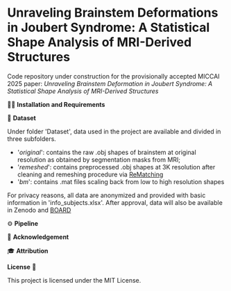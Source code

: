 # Unraveling Brainstem Deformations in Joubert Syndrome: A Statistical Shape Analysis of MRI-Derived Structures


Code repository under construction for the provisionally accepted MICCAI 2025 paper: *Unraveling Brainstem Deformation in Joubert Syndrome: A Statistical Shape Analysis of MRI-Derived Structures*


🧑‍💻️ **Installation and Requirements**


📝 **Dataset**

Under folder 'Dataset', data used in the project are available and divided in three subfolders.
- '*original*': contains the raw .obj shapes of brainstem at original resolution as obtained by segmentation masks from MRI;
- '*remeshed*': contains preprocessed .obj shapes at 3K resolution after cleaning and remeshing procedure via [ReMatching](https://github.com/filthynobleman/rematching)
- '*bm*': contains .mat files scaling back from low to high resolution shapes

For privacy reasons, all data are anonymized and provided with basic information in 'info_subjects.xlsx'.
After approval, data will also be available in Zenodo and [BOARD](https://board.unimib.it/research-data/)

⚙️ **Pipeline**


🙏 **Acknowledgement**


🎓 **Attribution**



**License** 🚀

This project is licensed under the MIT License.